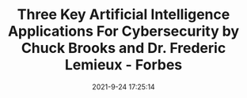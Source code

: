 ---
"title": "Three Key Artificial Intelligence Applications For Cybersecurity by Chuck Brooks and Dr. Frederic Lemieux - Forbes"
"date": "2021-9-24 17:25:14"
"feed_name": "GOOGLENEWSINDUSTRIAL"
"feed_website": "https://news.google.com/search?q=industrial%2Bincident&hl=en-US&gl=US&ceid=US:en"
"feed_rss": "https://news.google.com/rss/search?q=industrial%2Bincident&hl=en-US&gl=US&ceid=US:en"
"link": "https://www.forbes.com/sites/chuckbrooks/2021/09/24/three-key-artificial-intelligence-applications-for-cybersecurity/"
"file": "_posts/2021-1-1-ea5b2427cbe21776c889731021269bfdbf2b6efd.md"
"accident": "0"
"drilling": "0"
"dead": "0"
"injured": "0"
"where": "unknown site"
---